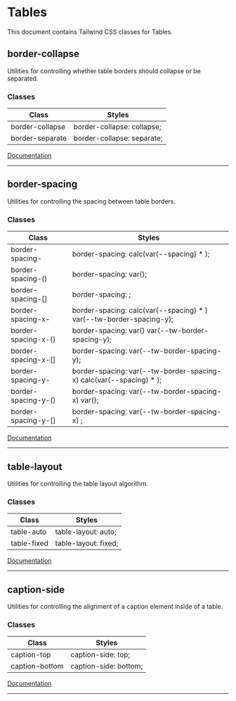 # Tables

This document contains Tailwind CSS classes for Tables.

## border-collapse

Utilities for controlling whether table borders should collapse or be separated.

### Classes

| Class | Styles |
| --- | --- |
| border-collapse | border-collapse: collapse; |
| border-separate | border-collapse: separate; |

[Documentation](https://tailwindcss.com/docs/border-collapse)

---

## border-spacing

Utilities for controlling the spacing between table borders.

### Classes

| Class | Styles |
| --- | --- |
| border-spacing-<number> | border-spacing: calc(var(--spacing) * <number>); |
| border-spacing-(<custom-property>) | border-spacing: var(<custom-property>); |
| border-spacing-[<value>] | border-spacing: <value>; |
| border-spacing-x-<number> | border-spacing: calc(var(--spacing) * <number>) var(--tw-border-spacing-y); |
| border-spacing-x-(<custom-property>) | border-spacing: var(<custom-property>) var(--tw-border-spacing-y); |
| border-spacing-x-[<value>] | border-spacing: <value> var(--tw-border-spacing-y); |
| border-spacing-y-<number> | border-spacing: var(--tw-border-spacing-x) calc(var(--spacing) * <number>); |
| border-spacing-y-(<custom-property>) | border-spacing: var(--tw-border-spacing-x) var(<custom-property>); |
| border-spacing-y-[<value>] | border-spacing: var(--tw-border-spacing-x) <value>; |

[Documentation](https://tailwindcss.com/docs/border-spacing)

---

## table-layout

Utilities for controlling the table layout algorithm.

### Classes

| Class | Styles |
| --- | --- |
| table-auto | table-layout: auto; |
| table-fixed | table-layout: fixed; |

[Documentation](https://tailwindcss.com/docs/table-layout)

---

## caption-side

Utilities for controlling the alignment of a caption element inside of a table.

### Classes

| Class | Styles |
| --- | --- |
| caption-top | caption-side: top; |
| caption-bottom | caption-side: bottom; |

[Documentation](https://tailwindcss.com/docs/caption-side)

---

